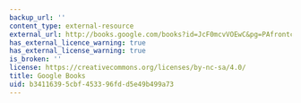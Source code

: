 ```yaml
---
backup_url: ''
content_type: external-resource
external_url: http://books.google.com/books?id=JcF0mcvVOEwC&pg=PAfrontcover
has_external_licence_warning: true
has_external_license_warning: true
is_broken: ''
license: https://creativecommons.org/licenses/by-nc-sa/4.0/
title: Google Books
uid: b3411639-5cbf-4533-96fd-d5e49b499a73
---
```

